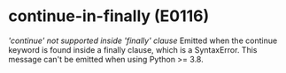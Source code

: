 # continue-in-finally (E0116)

*'continue' not supported inside 'finally' clause* Emitted when the
continue keyword is found inside a finally clause, which is a
SyntaxError. This message can't be emitted when using Python &gt;= 3.8.
